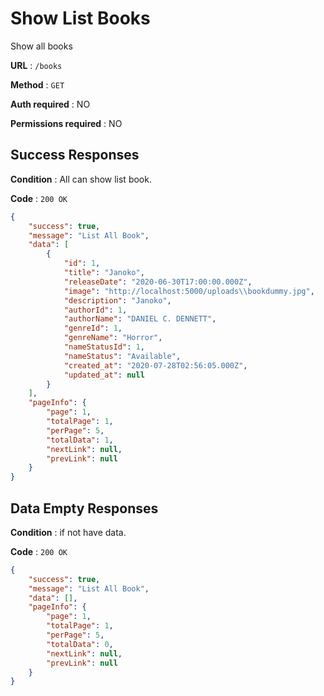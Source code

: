 # Show List Books

Show all books

**URL** : `/books`

**Method** : `GET`

**Auth required** : NO

**Permissions required** : NO

## Success Responses

**Condition** : All can show list book.

**Code** : `200 OK`


```json
{
    "success": true,
    "message": "List All Book",
    "data": [
        {
            "id": 1,
            "title": "Janoko",
            "releaseDate": "2020-06-30T17:00:00.000Z",
            "image": "http://localhost:5000/uploads\\bookdummy.jpg",
            "description": "Janoko",
            "authorId": 1,
            "authorName": "DANIEL C. DENNETT",
            "genreId": 1,
            "genreName": "Horror",
            "nameStatusId": 1,
            "nameStatus": "Available",
            "created_at": "2020-07-28T02:56:05.000Z",
            "updated_at": null
        }
    ],
    "pageInfo": {
        "page": 1,
        "totalPage": 1,
        "perPage": 5,
        "totalData": 1,
        "nextLink": null,
        "prevLink": null
    }
}
```
## Data Empty Responses

**Condition** : if not have data.

**Code** : `200 OK`

```json
{
    "success": true,
    "message": "List All Book",
    "data": [],
    "pageInfo": {
        "page": 1,
        "totalPage": 1,
        "perPage": 5,
        "totalData": 0,
        "nextLink": null,
        "prevLink": null
    }
}
```